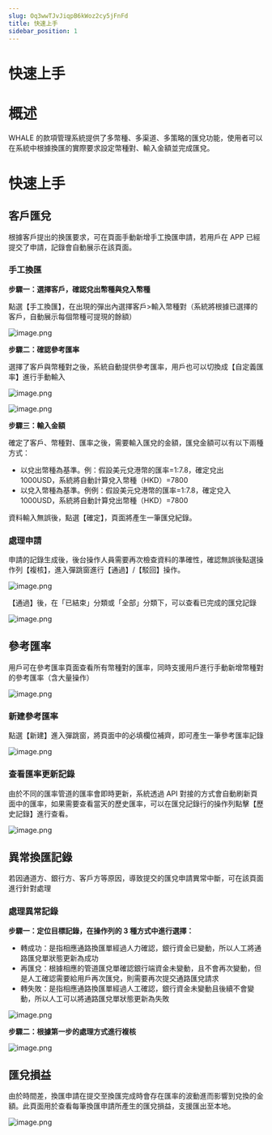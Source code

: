 ```yaml
---
slug: Oq3wwTJvJiqpB6kWoz2cy5jFnFd
title: 快速上手
sidebar_position: 1
---
```



# 快速上手


# 概述


WHALE 的款項管理系統提供了多幣種、多渠道、多策略的匯兌功能，使用者可以在系統中根據換匯的實際要求設定幣種對、輸入金額並完成匯兌。


# 快速上手


## 客戶匯兌


根據客戶提出的换匯要求，可在頁面手動新增手工換匯申請，若用戶在 APP 已經提交了申請，記錄會自動展示在該頁面。


### 手工換匯


**步驟一：選擇客戶，確認兌出幣種與兌入幣種**


點選【手工換匯】，在出現的彈出內選擇客戶>輸入幣種對（系統將根據已選擇的客戶，自動展示每個幣種可提現的餘額）


![image.png](/assets/b86a1a0267788702fa6b4026f9a8db21.png)


**步驟二：確認參考匯率**


選擇了客戶與幣種對之後，系統自動提供參考匯率，用戶也可以切換成【自定義匯率】進行手動輸入


![image.png](/assets/e461e74c99a94ac59ed8904abebd7b8f.png)


![image.png](/assets/add6d78b4b4035a5bfe3404e2f0b27c0.png)


**步驟三：輸入金額**


確定了客戶、幣種對、匯率之後，需要輸入匯兌的金額，匯兌金額可以有以下兩種方式：

- 以兌出幣種為基準。例：假設美元兌港幣的匯率=1:7.8，確定兌出 1000USD，系統將自動計算兌入幣種（HKD）=7800
- 以兌入幣種為基準。例例：假設美元兌港幣的匯率=1:7.8，確定兌入 1000USD，系統將自動計算兌出幣種（HKD）=7800

資料輸入無誤後，點選【確定】，頁面將產生一筆匯兌紀錄。


### 處理申請


申請的記錄生成後，後台操作人員需要再次檢查資料的準確性，確認無誤後點選操作列【複核】，進入彈跳窗進行【通過】/【駁回】操作。


![image.png](/assets/885ba86b46d24c977456df3866695a5f.png)


【通過】後，在「已結束」分類或「全部」分類下，可以查看已完成的匯兌記錄


![image.png](/assets/5b2cc362eff242228e993ac2fdc252b0.png)


## 參考匯率


用戶可在參考匯率頁面查看所有幣種對的匯率，同時支援用戶進行手動新增幣種對的參考匯率（含大量操作）


![image.png](/assets/e895ce619cc741d27f140ec6bd061ae8.png)


### 新建參考匯率


點選【新建】進入彈跳窗，將頁面中的必填欄位補齊，即可產生一筆參考匯率記錄


![image.png](/assets/19a6ec31f74919e970393e99df0a0865.png)


### 查看匯率更新記錄


由於不同的匯率管道的匯率會即時更新，系統透過 API 對接的方式會自動刷新頁面中的匯率，如果需要查看當天的歷史匯率，可以在匯兌記錄行的操作列點擊【歷史記錄】進行查看。


![image.png](/assets/9dad153be4d92e00d3192a18f8f05535.png)


## 異常換匯記錄


若因通道方、銀行方、客戶方等原因，導致提交的匯兌申請異常中斷，可在該頁面進行針對處理


### 處理異常記錄


**步驟一：定位目標記錄，在操作列的 3 種方式中進行選擇：**

- 轉成功：是指相應通路換匯單經過人力確認，銀行資金已變動，所以人工將通路匯兌單狀態更新為成功
- 再匯兌：根據相應的管道匯兌單確認銀行端資金未變動，且不會再次變動，但是人工確認需要給用戶再次匯兌，則需要再次提交通路匯兌請求
- 轉失敗：是指相應通路換匯單經過人工確認，銀行資金未變動且後續不會變動，所以人工可以將通路匯兌單狀態更新為失敗

![image.png](/assets/f4c2d0a6ad258c33afb94ff5048cc8a0.png)


**步驟二：根據第一步的處理方式進行複核**


![image.png](/assets/56add07c443ec4208c92ab7c7f86a9fa.png)


## 匯兌損益


由於時間差，換匯申請在提交至換匯完成時會存在匯率的波動進而影響到兌換的金額。此頁面用於查看每筆換匯申請所產生的匯兌損益，支援匯出至本地。


![image.png](/assets/4ab9020c77427777158e39779cf435f8.png)

